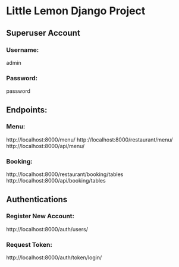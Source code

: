 # Little Lemon Django Project
## Superuser Account
### Username:
admin

### Password:
password

## Endpoints:
### Menu:
http://localhost:8000/menu/
http://localhost:8000/restaurant/menu/
http://localhost:8000/api/menu/

### Booking:
http://localhost:8000/restaurant/booking/tables
http://localhost:8000/api/booking/tables

## Authentications
### Register New Account:
http://localhost:8000/auth/users/

### Request Token:
http://localhost:8000/auth/token/login/